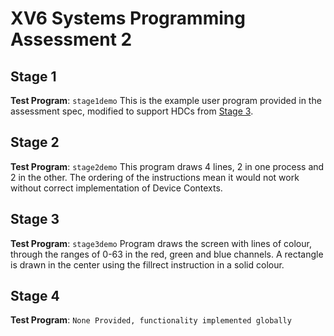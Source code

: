 # XV6 Systems Programming Assessment 2

## Stage 1
**Test Program**: `stage1demo` 
This is the example user program provided in the assessment spec, modified to support HDCs from [Stage 3](#stage-3).
## Stage 2
**Test Program**: `stage2demo` 
This program draws 4 lines, 2 in one process and 2 in the other. The ordering of the instructions mean it would not work without correct implementation of Device Contexts.
## Stage 3
**Test Program**: `stage3demo` 
Program draws the screen with lines of colour, through the ranges of 0-63 in the red, green and blue channels. A rectangle is drawn in the center using the fillrect instruction in a solid colour.
## Stage 4
**Test Program**: `None Provided, functionality implemented globally` 
